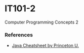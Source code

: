 # IT101-2
Computer Programming Concepts 2

### References

* [Java Cheatsheet by Princeton U.](https://introcs.cs.princeton.edu/java/11cheatsheet/)
